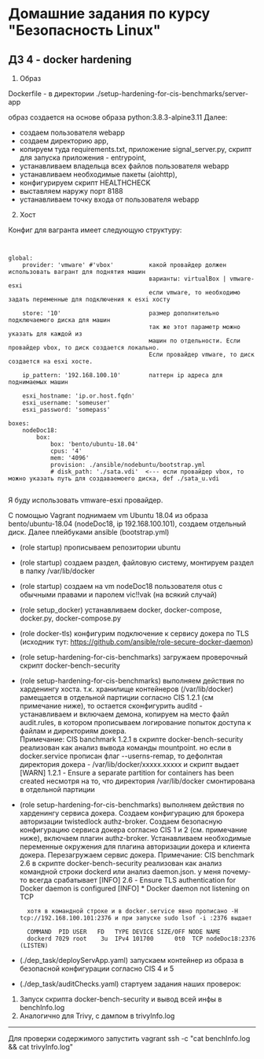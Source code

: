 Домашние задания по курсу "Безопасность Linux"
===============================================

ДЗ 4 - docker hardening
-----------------------------------------------

1. Образ

Dockerfile - в директории ./setup-hardening-for-cis-benchmarks/server-app

образ создается на основе образа python:3.8.3-alpine3.11
Далее: 
- создаем пользователя webapp
- создаем директорию app, 
- копируем туда requirements.txt, приложение signal_server.py, скрипт для запуска приложения - entrypoint, 
- устанавливаем владельца всех файлов пользователя webapp
- устанавливаем необходимые пакеты (aiohttp), 
- конфигурируем скрипт HEALTHCHECK
- выставляем наружу порт 8188
- устанавливаем точку входа от пользователя webapp


2. Хост

Конфиг для вагранта имеет следующую структуру:

```


global:
    provider: 'vmware' #'vbox'          какой провайдер должен использовать вагрант для поднятия машин
                                        варианты: virtualBox | vmware-esxi
                                        если vmware, то необходимо задать переменные для подключения к esxi хосту

    store: '10'                         размер дополнительно подключаемого диска для машин
                                        так же этот параметр можно указать для каждой из
                                        машин по отдельности. Если провайдер vbox, то диск создается локально. 
                                        Если провайдер vmware, то диск создается на esxi хосте.

    ip_pattern: '192.168.100.10'        паттерн ip адреса для поднимаемых машин

    esxi_hostname: 'ip.or.host.fqdn'
    esxi_username: 'someuser'
    esxi_password: 'somepass'

boxes:
    nodeDoc18:
        box:
            box: 'bento/ubuntu-18.04'
            cpus: '4'
            mem: '4096'
            provision: ./ansible/nodebuntu/bootstrap.yml
            # disk_path: './sata.vdi'  <--- если провайдер vbox, то можно указать путь для создаваемоего диска, def ./sata_u.vdi


```
Я буду использовать vmware-esxi провайдер. 

С помощью Vagrant поднимаем vm Ubuntu 18.04 из образа bento/ubuntu-18.04 (nodeDoc18, ip 192.168.100.101), создаем отдельный диск.
Далее плейбуками ansible (bootstrap.yml)
- (role startup) прописываем репозитории ubuntu 
- (role startup) создаем раздел, файловую систему, монтируем раздел в папку /var/lib/docker
- (role startup) создаем на vm nodeDoc18 пользователя otus с обычными правами и паролем vic!!vak (на всякий случай)
- (role setup_docker) устанавливаем docker, docker-compose, docker.py, docker-compose.py
- (role docker-tls) конфигурим подключение к сервису докера по TLS (исходник тут: https://github.com/ansible/role-secure-docker-daemon)
- (role setup-hardening-for-cis-benchmarks) загружаем проверочный скрипт docker-bench-security
- (role setup-hardening-for-cis-benchmarks) выполняем действия по харденингу хоста. т.к. хранилище контейнеров (/var/lib/docker) рамещается в отдельной партиции согласно CIS 1.2.1 (см примечание ниже), то остается сконфигурить auditd - устанавливаем и включаем демона, копируем на место файл audit.rules, в котором прописываем логирование попыток доступа к файлам и директориям докера.  
        Примечание:
        CIS banchmark 1.2.1 в скрипте docker-bench-security реализован как анализ вывода команды mountpoint. но если в docker.service прописан флаг --userns-remap, то дефолнтая директория докера - /var/lib/docker/xxxxx.xxxxx и скрипт выдает
        [WARN] 1.2.1 - Ensure a separate partition for containers has been created
        несмотря на то, что директория /var/lib/docker смонтирована в отдельной партиции
- (role setup-hardening-for-cis-benchmarks) выполняем действия по харденингу сервиса докера. Создаем конфигурацию для брокера авторизации twistedlock authz-broker. Создаем безопасную конфигурацию сервиса докера согласно CIS 1 и 2 (см. примечание ниже), включаем плагин authz-broker. Устанавливаем необходимые переменные окружения для плагина авторизации докера и клиента докера. Перезагружаем сервис докера.
        Примечание:
        CIS benchmark 2.6  в скрипте  docker-bench-security реализован как анализ командной строки dockerd или анализ daemon.json. у меня почему-то всегда срабатывает 
        [INFO] 2.6  - Ensure TLS authentication for Docker daemon is configured
        [INFO]      * Docker daemon not listening on TCP

        хотя в командной строке и в docker.service явно прописано -H tcp://192.168.100.101:2376 и при запуске sudo lsof -i :2376 выдает 

        COMMAND  PID USER   FD   TYPE DEVICE SIZE/OFF NODE NAME
        dockerd 7029 root    3u  IPv4 101700      0t0  TCP nodeDoc18:2376 (LISTEN)

- (./dep_task/deployServApp.yaml) запускаем контейнер из образа в безопасной конфигурации согласно CIS 4 и 5
- (./dep_task/auditChecks.yaml) стартуем задания наших проверок:
1. Запуск скрипта docker-bench-security и вывод всей инфы в benchInfo.log
2. Аналогично для Trivy, с дампом в trivyInfo.log
-------------------------------------------------
Для проверки содержимого запустить 
vagrant ssh -c "cat benchInfo.log && cat trivyInfo.log"

